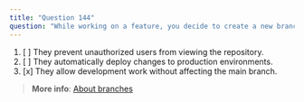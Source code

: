 ```yaml
---
title: "Question 144"
question: "While working on a feature, you decide to create a new branch for changes. What is the primary benefit of using branches in GitHub?"
---
```



1. [ ] They prevent unauthorized users from viewing the repository.
1. [ ] They automatically deploy changes to production environments.
1. [x] They allow development work without affecting the main branch.

> **More info**: [About branches](https://docs.github.com/en/pull-requests/collaborating-with-pull-requests/proposing-changes-to-your-work-with-pull-requests/about-branches)